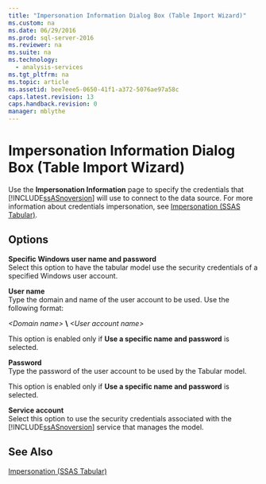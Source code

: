 ```yaml
---
title: "Impersonation Information Dialog Box (Table Import Wizard)"
ms.custom: na
ms.date: 06/29/2016
ms.prod: sql-server-2016
ms.reviewer: na
ms.suite: na
ms.technology: 
  - analysis-services
ms.tgt_pltfrm: na
ms.topic: article
ms.assetid: bee7eee5-0650-41f1-a372-5076ae97a58c
caps.latest.revision: 13
caps.handback.revision: 0
manager: mblythe
---
```

# Impersonation Information Dialog Box (Table Import Wizard)
Use the **Impersonation Information** page to specify the credentials that [!INCLUDE[ssASnoversion](../../Topics/TopicNameContainA/tokens/ssASnoversion_md.md)] will use to connect to the data source. For more information about credentials impersonation, see [Impersonation (SSAS Tabular)](../../Topics/TopicNameNotContainA/Impersonation--SSAS-Tabular-.md).  
  
## Options  
 **Specific Windows user name and password**  
 Select this option to have the tabular model use the security credentials of a specified Windows user account.  
  
 **User name**  
 Type the domain and name of the user account to be used. Use the following format:  
  
 *<Domain name\>* **\\** *<User account name\>*  
  
 This option is enabled only if **Use a specific name and password** is selected.  
  
 **Password**  
 Type the password of the user account to be used by the Tabular model.  
  
 This option is enabled only if **Use a specific name and password** is selected.  
  
 **Service account**  
 Select this option to use the security credentials associated with the [!INCLUDE[ssASnoversion](../../Topics/TopicNameContainA/tokens/ssASnoversion_md.md)] service that manages the model.  
  
## See Also  
 [Impersonation (SSAS Tabular)](../../Topics/TopicNameNotContainA/Impersonation--SSAS-Tabular-.md)